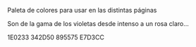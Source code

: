Paleta de colores para usar en las distintas páginas

Son de la gama de los violetas desde intenso a un rosa claro...

1E0233
342D50
895575
E7D3CC
